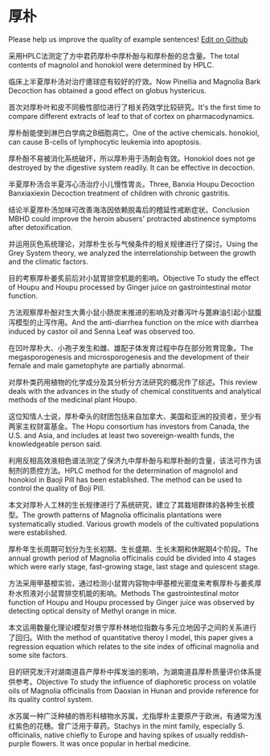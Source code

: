# 厚朴

Please help us improve the quality of example sentences! [Edit on Github](https://github.com/jiyushe/jiyu-example-sentence-source/blob/main/chinese/houpo.md)

<p><span class="chinese">采用HPLC法测定了方中君药厚朴中厚朴酚与和厚朴酚的总含量。</span><span class="english">The total contents of magnolol and honokiol were determined by HPLC.</span></p>

<p><span class="chinese">临床上半夏厚朴汤对治疗癔球症有较好的疗效。</span><span class="english">Now Pinellia and Magnolia Bark Decoction has obtained a good effect on globus hystericus.</span></p>

<p><span class="chinese">首次对厚朴叶和皮不同极性部位进行了相关药效学比较研究。</span><span class="english">It's the first time to compare different extracts of leaf to that of cortex on pharmacodynamics.</span></p>

<p><span class="chinese">厚朴酚能使到淋巴白学病之B细胞凋亡。</span><span class="english">One of the active chemicals. honokiol, can cause B-cells of lymphocytic leukemia into apoptosis.</span></p>

<p><span class="chinese">厚朴酚不易被消化系统破坏，所以厚朴用于汤剤会有效。</span><span class="english">Honokiol does not ge destroyed by the digestive system readily. It can be effective in decoction.</span></p>

<p><span class="chinese">半夏厚朴汤合半夏泻心汤治疗小儿慢性胃炎。</span><span class="english">Three, Banxia Houpu Decoction Banxiaxiexin Decoction treatment of children with chronic gastritis.</span></p>

<p><span class="chinese">结论半夏厚朴汤加味可改善海洛因依赖脱毒后的稽延性戒断症状。</span><span class="english">Conclusion MBHD could improve the heroin abusers' protracted abstinence symptoms after detoxification.</span></p>

<p><span class="chinese">并运用灰色系统理论，对厚朴生长与气候条件的相关规律进行了探讨。</span><span class="english">Using the Grey System theory, we analyzed the interrelationship between the growth and the climatic factors.</span></p>

<p><span class="chinese">目的考察厚朴姜炙前后对小鼠胃排空机能的影响。</span><span class="english">Objective To study the effect of Houpu and Houpu processed by Ginger juice on gastrointestinal motor function.</span></p>

<p><span class="chinese">方法观察厚朴酚对生大黄小鼠小肠炭末推进的影响及对番泻叶与蓖麻油引起小鼠腹泻模型的止泻作用。</span><span class="english">And the anti-diarrhea function on the mice with diarrhea induced by castor oil and Senna Leaf was observed too.</span></p>

<p><span class="chinese">在凹叶厚朴大、小孢子发生和雌、雄配子体发育过程中存在部分败育现象。</span><span class="english">The megasporogenesis and microsporogenesis and the development of their female and male gametophyte are partially abnormal.</span></p>

<p><span class="chinese">对厚朴类药用植物的化学成分及其分析分方法研究的概况作了综述。</span><span class="english">This review deals with the advances in the study of chemical constituents and analytical methods of the medicinal plant Houpo.</span></p>

<p><span class="chinese">这位知情人士说，厚朴牵头的财团包括来自加拿大、美国和亚洲的投资者，至少有两家主权财富基金。</span><span class="english">The Hopu consortium has investors from Canada, the U.S. and Asia, and includes at least two sovereign-wealth funds, the knowledgeable person said.</span></p>

<p><span class="chinese">利用反相高效液相色谱法测定了保济九中厚朴酚与和厚朴酚的含量，该法可作为该制剂的质控方法。</span><span class="english">HPLC method for the determination of magnolol and honokiol in Baoji Pill has been established. The method can be used to control the quality of Boji Pill.</span></p>

<p><span class="chinese">本文对厚朴人工林的生长规律进行了系统研究，建立了其栽培群体的各种生长模型。</span><span class="english">The growth patterns of Magnolia officinalis plantations were systematically studied. Various growth models of the cultivated populations were established.</span></p>

<p><span class="chinese">厚朴年生长周期可划分为生长初期、生长盛期、生长末期和休眠期4个阶段。</span><span class="english">The annual growth period of Magnolia officinalis could be divided into 4 stages which were early stage, fast-growing stage, last stage and quiescent stage.</span></p>

<p><span class="chinese">方法采用甲基橙实验，通过检测小鼠胃内容物中甲基橙光密度来考察厚朴与姜炙厚朴水煎液对小鼠胃排空机能的影响。</span><span class="english">Methods The gastrointestinal motor function of Houpu and Houpu processed by Ginger juice was observed by detecting optical density of Methyl orange in mice.</span></p>

<p><span class="chinese">本文运用数量化理论I模型对景宁厚朴林地位指数与多元立地因子之间的关系进行了回归。</span><span class="english">With the method of quantitative theroy I model, this paper gives a regression equation which relates to the site index of officinal magnolia and some site factors.</span></p>

<p><span class="chinese">目的研究发汗对湖南道县产厚朴中挥发油的影响，为湖南道县厚朴质量评价体系提供参考。</span><span class="english">Objective To study the influence of diaphoretic process on volatile oils of Magnolia officinalis from Daoxian in Hunan and provide reference for its quality control system.</span></p>

<p><span class="chinese">水苏属一种广泛种植的唇形科植物水苏属，尤指厚朴主要原产于欧洲，有通常为浅红紫色的花穗。曾广泛用于草药。</span><span class="english">Stachys in the mint family, especially S. officinalis, native chiefly to Europe and having spikes of usually reddish-purple flowers. It was once popular in herbal medicine.</span></p>


